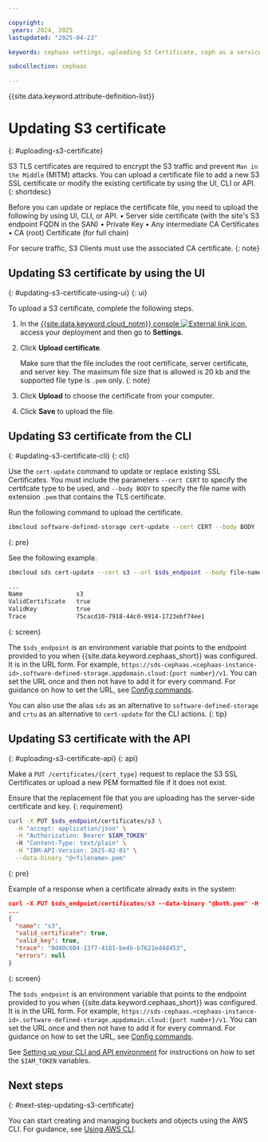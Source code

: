 ```yaml
---

copyright:
 years: 2024, 2025
lastupdated: "2025-04-23"

keywords: cephaas settings, uploading S3 Certificate, ceph as a service

subcollection: cephaas

---
```


{{site.data.keyword.attribute-definition-list}}

# Updating S3 certificate
{: #uploading-s3-certificate}

S3 TLS certificates are required to encrypt the S3 traffic and prevent `Man in the Middle` (MITM) attacks. You can upload a certificate file to add a new S3 SSL certificate or modify the existing certificate by using the UI, CLI or API.
{: shortdesc}

Before you can update or replace the certificate file, you need to upload the following by using UI, CLI, or API.
•	Server side certificate (with the site's S3 endpoint FQDN in the SAN)
•	Private Key
•	Any intermediate CA Certificates
•	CA (root) Certificate (for full chain)

For secure traffic, S3 Clients must use the associated CA certificate.
{: note}


## Updating S3 certificate by using the UI
{: #updating-s3-certificate-using-ui}
{: ui}

To upload a S3 certificate, complete the following steps.

1. In the [{{site.data.keyword.cloud_notm}} console ![External link icon](../icons/launch-glyph.svg "External link icon")](https://{DomainName}/software-defined-storage), access your deployment and then go to **Settings**.

2. Click **Upload certificate**.

    Make sure that the file includes the root certificate, server certificate, and server key. The maximum file size that is allowed is 20 kb and the supported file type is `.pem` only.
    {: note}

3. Click **Upload** to choose the certificate from your computer.

4. Click **Save** to upload the file.


## Updating S3 certificate from the CLI
{: #updating-s3-certificate-cli}
{: cli}

Use the `cert-update` command to update or replace existing SSL Certificates. You must include the parameters `--cert CERT` to specify the certifcate type to be used, and `--body BODY` to specify the file name with extension `.pem` that contains the TLS certificate.

Run the following command to upload the certificate.

```sh
ibmcloud software-defined-storage cert-update --cert CERT --body BODY --url string
```
{: pre}


See the following example.

```sh
ibmcloud sds cert-update --cert s3 --url $sds_endpoint --body file-name.pem

...
Name               s3
ValidCertificate   true
ValidKey           true
Trace              75cacd10-7918-44c0-9914-1723ebf74ee1
```
{: screen}

The `$sds_endpoint` is an environment variable that points to the endpoint provided to you when {{site.data.keyword.cephaas_short}} was configured. It is in the URL form. For example, `https://sds-cephaas.<cephaas-instance-id>.software-defined-storage.appdomain.cloud:{port number}/v1`. You can set the URL once and then not have to add it for every command. For guidance on how to set the URL, see [Config commands](/docs/cephaas?topic=cephaas-ic-sds-cli-reference&interface=cli#ic-config-commands).

You can also use the alias `sds` as an alternative to `software-defined-storage` and `crtu` as an alternative to `cert-update` for the CLI actions.
{: tip}

## Updating S3 certificate with the API
{: #uploading-s3-certificate-api}
{: api}

Make a `PUT /certificates/{cert_type}` request to replace the S3 SSL Certificates or upload a new PEM formatted file if it does not exist.

Ensure that the replacement file that you are uploading has the server-side certificate and key.
{: requirement}

```sh
curl -X PUT $sds_endpoint/certificates/s3 \
  -H "accept: application/json" \
  -H "Authorization: Bearer $IAM_TOKEN"
  -H "Content-Type: text/plain" \
  -H "IBM-API-Version: 2025-02-01" \
  --data-binary "@<filename>.pem"
```
{: pre}


Example of a response when a certificate already exits in the system:

```json
curl -X PUT $sds_endpoint/certificates/s3 --data-binary "@both.pem" -H 'accept: application/json'  -H "Authorization: Bearer $IAM_TOKEN" -H 'IBM-API-Version: 2025-02-01'
...
{
  "name": "s3",
  "valid_certificate": true,
  "valid_key": true,
  "trace": "0d40c604-13f7-4181-be4b-b7621ed4d453",
  "errors": null
}
```
{: screen}

The `$sds_endpoint` is an environment variable that points to the endpoint provided to you when {{site.data.keyword.cephaas_short}} was configured. It is in the URL form. For example, `https://sds-cephaas.<cephaas-instance-id>.software-defined-storage.appdomain.cloud:{port number}/v1`. You can set the URL once and then not have to add it for every command. For guidance on how to set the URL, see [Config commands](/docs/cephaas?topic=cephaas-ic-sds-cli-reference&interface=cli#ic-config-commands).

See [Setting up your CLI and API environment](/docs/cephaas?topic=cephaas-set-up-environment) for instructions on how to set the `$IAM_TOKEN` variables.


## Next steps
{: #next-step-updating-s3-certificate}

You can start creating and managing buckets and objects using the AWS CLI. For guidance, see [Using AWS CLI](/docs/cephaas?topic=cephaas-aws-cli).
